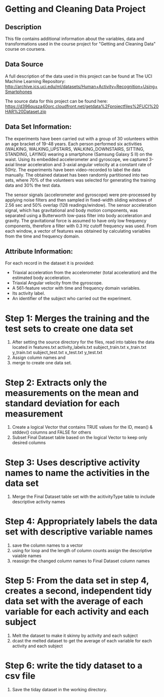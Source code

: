 # Getting and Cleaning Data Project

## Description
This file contains additional information about the variables, data and transformations used in the course project for "Getting and Cleaning Data" course on coursera.

## Data Source
A full description of the data used in this project can be found at The UCI Machine Learning Repository: http://archive.ics.uci.edu/ml/datasets/Human+Activity+Recognition+Using+Smartphones

The source data for this project can be found here: https://d396qusza40orc.cloudfront.net/getdata%2Fprojectfiles%2FUCI%20HAR%20Dataset.zip

## Data Set Information:
The experiments have been carried out with a group of 30 volunteers within an age bracket of 19-48 years. Each person performed six activities (WALKING, WALKING_UPSTAIRS, WALKING_DOWNSTAIRS, SITTING, STANDING, LAYING) wearing a smartphone (Samsung Galaxy S II) on the waist. Using its embedded accelerometer and gyroscope, we captured 3-axial linear acceleration and 3-axial angular velocity at a constant rate of 50Hz. The experiments have been video-recorded to label the data manually. The obtained dataset has been randomly partitioned into two sets, where 70% of the volunteers was selected for generating the training data and 30% the test data. 

The sensor signals (accelerometer and gyroscope) were pre-processed by applying noise filters and then sampled in fixed-width sliding windows of 2.56 sec and 50% overlap (128 readings/window). The sensor acceleration signal, which has gravitational and body motion components, was separated using a Butterworth low-pass filter into body acceleration and gravity. The gravitational force is assumed to have only low frequency components, therefore a filter with 0.3 Hz cutoff frequency was used. From each window, a vector of features was obtained by calculating variables from the time and frequency domain.

## Attribute Information:
For each record in the dataset it is provided: 
- Triaxial acceleration from the accelerometer (total acceleration) and the estimated body acceleration. 
- Triaxial Angular velocity from the gyroscope. 
- A 561-feature vector with time and frequency domain variables. 
- Its activity label. 
- An identifier of the subject who carried out the experiment.

# Step 1: Merges the training and the test sets to create one data set

1. After setting the source directory for the files, read into tables the data located in
features.txt
activity_labels.txt
subject_train.txt
x_train.txt
y_train.txt
subject_test.txt
x_test.txt
y_test.txt
2. Assign column names and 
3. merge to create one data set.

# Step 2: Extracts only the measurements on the mean and standard deviation for each measurement
1. Create a logical Vector that contains TRUE values for the ID, mean() & stddev() columns and FALSE for others
2. Subset Final Dataset table based on the logical Vector to keep only desired columns

# Step 3: Uses descriptive activity names to name the activities in the data set
1. Merge the Final Dataset table set with the acitivityType table to include descriptive activity names

# Step 4: Appropriately labels the data set with descriptive variable names
1. save the column names to a vector
2. using for loop and the length of column counts assign the descriptive vaiable names
3. reassign the changed column names to Final Dataset column names

# Step 5: From the data set in step 4, creates a second, independent tidy data set with the average of each variable for each activity and each subject
1. Melt the dataset to make it skinny by activity and each subject
2. dcast the melted dataset to get the average of each variable for each activity and each subject

# Step 6: write the tidy dataset to a csv file
1. Save the tiday dataset in the working directory.
